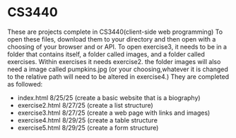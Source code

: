 # CS3440
These are projects complete in CS3440(client-side web programming)
To open these files, download them to your directory and then open with a choosing of your browser and or API.
To open exercise3, it needs to be in a folder that contains itself, a folder called images, and a folder called exercises. Within exercises it needs exercise2.
the folder images will also need a image called pumpkins.jpg (or your choosing,whatever it is changed to the relative path will need to be altered in exercise4.) 
They are completed as followed:
- index.html 8/25/25 (create a basic website that is a biography)
- exercise2.html 8/27/25 (create a list structure)
- exercise3.html 8/27/25 (create a web page with links and images)
- exercise4.html 8/29/25 (create a table structure
- exercise5.html 8/29/25 (create a form structure)
